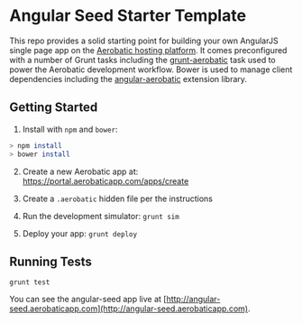 # Angular Seed Starter Template

This repo provides a solid starting point for building your own AngularJS single page app on the [Aerobatic hosting platform](http://www.aerobatic.com).
It comes preconfigured with a number of Grunt tasks including the [grunt-aerobatic](https://github.com/aerobatic/grunt-aerobatic) task used to power the Aerobatic development workflow.
Bower is used to manage client dependencies including the [angular-aerobatic](https://github.com/aerobatic/angular-aerobatic) extension library.

## Getting Started
1. Install with `npm` and `bower`:
```bash
> npm install
> bower install
```

2. Create a new Aerobatic app at: https://portal.aerobaticapp.com/apps/create

3. Create a `.aerobatic` hidden file per the instructions

4. Run the development simulator: `grunt sim`

5. Deploy your app: `grunt deploy`

## Running Tests
`grunt test`

You can see the angular-seed app live at [http://angular-seed.aerobaticapp.com](http://angular-seed.aerobaticapp.com).
